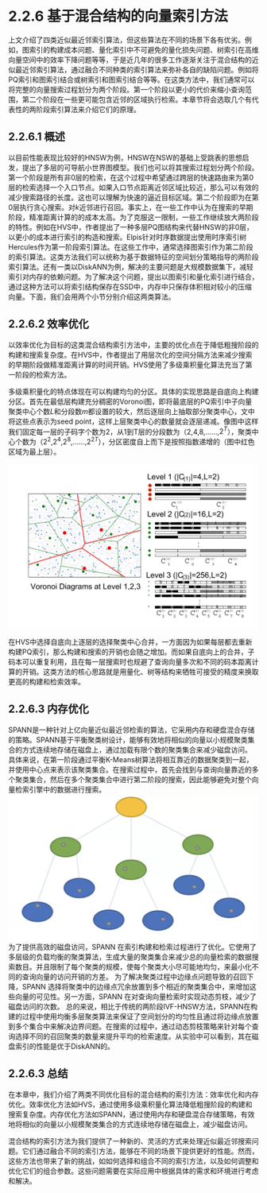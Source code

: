 # 2.2.6 基于混合结构的向量索引方法
上文介绍了四类近似最近邻索引算法，但这些算法在不同的场景下各有优劣。例如，图索引的构建成本问题、量化索引中不可避免的量化损失问题、树索引在高维向量空间中的效率下降问题等等，于是近几年的很多工作逐渐关注于混合结构的近似最近邻索引算法，通过融合不同种类的索引算法来弥补各自的缺陷问题。例如将PQ索引和图索引结合或树索引和图索引结合等等。在这类方法中，我们通常可以将完整的向量搜索过程划分为两个阶段。第一个阶段以更小的代价来缩小查询范围，第二个阶段在一些更可能包含近邻的区域执行检索。本章节将会选取几个有代表性的两阶段索引算法来介绍它们的原理。

## 2.2.6.1 概述
以目前性能表现比较好的HNSW为例，HNSW在NSW的基础上受跳表的思想启发，提出了多层的可导航小世界图模型。我们也可以将其搜索过程划分两个阶段。第一个阶段是所有非0层的检索，在这个过程中希望通过跨层的快速路由来为第0层的检索选择一个入口节点。如果入口节点距离近邻区域比较近，那么可以有效的减少搜索路径的长度。这也可以理解为快速的逼近目标区域。第二个阶段即为在第0层执行贪心搜索。对$k$近邻进行召回。事实上，在一些工作中认为在搜索的早期阶段，精准距离计算的的成本太高。为了克服这一限制，一些工作继续放大两阶段的特性。例如在HVS中，作者提出了一种多层PQ图结构来代替HNSW的非0层，以更小的成本进行索引的构造和搜索。Elpis针对时序数据提出使用时序索引树Hercules作为第一阶段索引算法。在这些工作中，通常选择图索引作为第二阶段的索引算法。这类方法我们可以统称为基于数据特征的空间划分策略指导的两阶段索引算法。还有一类以DiskANN为例，解决的主要问题是大规模数据集下，减轻索引对内存的依赖问题。为了解决这个问题，提出以图索引和量化索引进行结合，通过这种方法可以将索引结构保存在SSD中，内存中只保存体积相对较小的压缩向量。下面，我们会用两个小节分别介绍这两类算法。

## 2.2.6.2 效率优化
以效率优化为目标的这类混合结构索引方法中，主要的优化点在于降低粗搜阶段的构建和搜索复杂度。在HVS中，作者提出了用层次化的空间分隔方法来减少搜索的早期阶段做精准距离计算的时间开销。HVS使用了多级乘积量化算法充当了第一阶段的检索方法。  

多级乘积量化的特点体现在可以构建均匀的分区。具体的实现思路是自底向上构建分区。首先在最低层构建充分稠密的Voronoi图，即将最底层的PQ索引中子向量聚类中心个数$L$和分段数$m$都设置的较大，然后逐层向上抽取部分聚类中心，文中将这些点表示为seed point，这样上层聚类中心的数量就会逐层递减。像图中这样我们固定每一层的子码字个数为2，从1到T层的分段数为（$2$,$4$,$8$,……,$2^T$），聚类中心个数为（$2^2$,$2^4$,$2^8$,……,$2^{2T}$），分区密度自上而下是按照指数递增的（图中红色区域为最上层）。

![alt text](../../images/chap2/HVS.png)

在HVS中选择自底向上逐层的选择聚类中心合并，一方面因为如果每层都去重新构建PQ索引，那么构建和搜索的开销也会随之增加。而如果自底向上的合并，子码本可以重复利用，且在每一层搜索时也规避了查询向量多次和不同的码本距离计算的开销。这类方法的核心思路就是用量化、树等结构来牺牲可接受的精度来换取更高的构建和检索效率。

## 2.2.6.3 内存优化
SPANN是一种针对上亿向量近似最近邻检索的算法，它采用内存和硬盘混合存储的策略。SPANN基于平衡聚类树设计，能够有效地将相似的向量以小规模聚类集合的方式连续地存储在磁盘上，通过加载有限个数的聚类集合来减少磁盘访问。  
具体来说，在第一阶段通过平衡K-Means树算法将相互靠近的数据聚类到一起，并使用中心点来表示该聚类集合。在搜索过程中，首先会找到与查询向量靠近的多个聚类集合，然后在多个聚类集合中进行第二阶段的搜索，因此能够避免对整个向量检索引擎中的数据进行搜索。
![alt text](../../images/chap2/SPANN.png)
为了提供高效的磁盘访问，SPANN 在索引构建和检索过程进行了优化。它使用了多层级的负载均衡的聚类算法，生成大量的聚类集合来减少总的向量检索的数据搜索数目。并且限制了每个聚类的规模，使每个聚类大小尽可能地均匀，来最小化不同的查询向量的访问开销的方差。
为了解决聚类过程中边缘点问题导致的召回下降，SPANN 选择将聚类中的边缘点冗余放置到多个相近的聚类集合中，来增加这些向量的可见性。另一方面，SPANN 在对查询向量检索时实现动态剪枝，减少了磁盘访问的次数。
总的来说，相比于传统的两阶段IVF-HNSW方法，SPANN在构建的过程中使用均衡多层聚类算法来保证了空间划分的均匀性且通过将边缘点放置到多个集合中来解决边界问题。在搜索的过程中，通过动态剪枝策略来针对每个查询选择不同的召回聚类的数量来提升平均的检索速度。从实验中可以看到，其在磁盘索引的性能是优于DiskANN的。

## 2.2.6.3 总结
在本章中，我们介绍了两类不同优化目标的混合结构的索引方法：效率优化和内存优化。效率优化方法如HVS，通过使用多级乘积量化算法降低粗搜阶段的构建和搜索复杂度。内存优化方法如SPANN，通过使用内存和硬盘混合存储策略，有效地将相似的向量以小规模聚类集合的方式连续地存储在磁盘上，减少磁盘访问。  

混合结构的索引方法为我们提供了一种新的、灵活的方式来处理近似最近邻搜索问题。它们通过融合不同的索引方法，能够在不同的场景下提供更好的性能。然而，这些方法也带来了新的挑战，如如何选择和组合不同的索引方法，以及如何调整和优化它们的组合参数。这些问题需要在实际应用中根据具体的需求和环境进行考虑和解决。